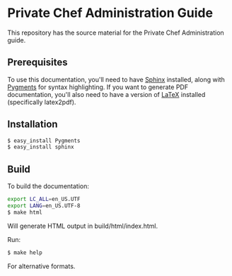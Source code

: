 # Private Chef Administration Guide

This repository has the source material for the Private Chef Administration guide. 

## Prerequisites

To use this documentation, you'll need to have [Sphinx](http://sphinx.pocoo.org) installed,
along with [Pygments](http://pygments.org) for syntax highlighting. If you want to generate
PDF documentation, you'll also need to have a version of [LaTeX](http://www.latex-project.org/)
installed (specifically latex2pdf).

## Installation

```bash
$ easy_install Pygments
$ easy_install sphinx
```

## Build

To build the documentation:

```bash
export LC_ALL=en_US.UTF
export LANG=en_US.UTF-8
$ make html
```

Will generate HTML output in build/html/index.html.

Run:

```bash
$ make help
```

For alternative formats.

